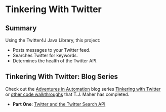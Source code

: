 # Tinkering With Twitter

## Summary
Using the Twitter4J Java Library, this project:
* Posts messages to your Twitter feed.
* Searches Twitter for keywords.
* Determines the health of the Twitter API.

## Tinkering With Twitter: Blog Series
Check out the [Adventures in Automation](http://tjmaher.com/) blog series [Tinkering with Twitter](http://www.tjmaher.com/2017/10/tinkering-with-twitter-1.html) or [other code walkthroughs](http://www.tjmaher.com/p/programming-projects.html) that T.J. Maher has completed.
* **Part One**: [Twitter and the Twitter Search API](http://www.tjmaher.com/2017/10/tinkering-with-twitter-1.html)

